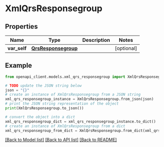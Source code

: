 # XmlQrsResponsegroup


## Properties

Name | Type | Description | Notes
------------ | ------------- | ------------- | -------------
**var_self** | [**QrsResponsegroup**](QrsResponsegroup.md) |  | [optional] 

## Example

```python
from openapi_client.models.xml_qrs_responsegroup import XmlQrsResponsegroup

# TODO update the JSON string below
json = "{}"
# create an instance of XmlQrsResponsegroup from a JSON string
xml_qrs_responsegroup_instance = XmlQrsResponsegroup.from_json(json)
# print the JSON string representation of the object
print(XmlQrsResponsegroup.to_json())

# convert the object into a dict
xml_qrs_responsegroup_dict = xml_qrs_responsegroup_instance.to_dict()
# create an instance of XmlQrsResponsegroup from a dict
xml_qrs_responsegroup_from_dict = XmlQrsResponsegroup.from_dict(xml_qrs_responsegroup_dict)
```
[[Back to Model list]](../README.md#documentation-for-models) [[Back to API list]](../README.md#documentation-for-api-endpoints) [[Back to README]](../README.md)


